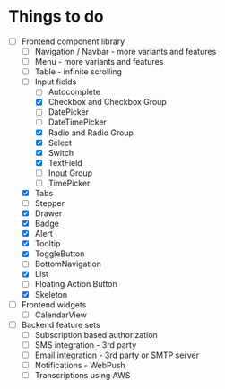 # Things to do

- [ ] Frontend component library
  - [ ] Navigation / Navbar - more variants and features
  - [ ] Menu - more variants and features
  - [ ] Table - infinite scrolling
  - [ ] Input fields
    - [ ] Autocomplete
    - [x] Checkbox and Checkbox Group
    - [ ] DatePicker
    - [ ] DateTimePicker
    - [x] Radio and Radio Group
    - [x] Select
    - [x] Switch
    - [x] TextField
    - [ ] Input Group
    - [ ] TimePicker
  - [x] Tabs
  - [ ] Stepper
  - [x] Drawer
  - [x] Badge
  - [x] Alert
  - [x] Tooltip
  - [x] ToggleButton
  - [ ] BottomNavigation
  - [x] List
  - [ ] Floating Action Button
  - [x] Skeleton
- [ ] Frontend widgets
  - [ ] CalendarView
- [ ] Backend feature sets
  - [ ] Subscription based authorization
  - [ ] SMS integration - 3rd party
  - [ ] Email integration - 3rd party or SMTP server
  - [ ] Notifications - WebPush
  - [ ] Transcriptions using AWS
